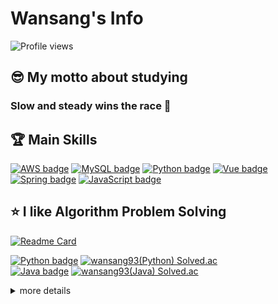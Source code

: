 # Wansang's Info

![Profile views](https://komarev.com/ghpvc/?username=wansang93&color=lightgrey)

## 😎 My motto about studying

### **Slow and steady wins the race** 🐢

## 🏆 Main Skills

[![AWS badge](https://img.shields.io/badge/AWS-232F3E.svg?&style=flat-square&logo=Amazon%20AWS&logoColor=white)](#wansangs-info)
[![MySQL badge](https://img.shields.io/badge/MySQL-4479A1.svg?&style=flat-square&logo=MySQL&logoColor=white)](#wansangs-info)
[![Python badge](https://img.shields.io/badge/Python-3776AB.svg?&style=flat-square&logo=Python&logoColor=white)](#wansangs-info)
[![Vue badge](https://img.shields.io/badge/vue-4FC08D.svg?&style=flat-square&logo=vuedotjs&logoColor=white)](#wansangs-info)
[![Spring badge](https://img.shields.io/badge/Spring-6DB33F.svg?&style=flat-square&logo=Spring&logoColor=white)](#wansangs-info)
[![JavaScript badge](https://img.shields.io/badge/JavaScript-F7DF1E.svg?&style=flat-square&logo=JavaScript&logoColor=black)](#wansangs-info)

## ⭐ I like Algorithm Problem Solving

[![Readme Card](https://github-readme-stats.vercel.app/api/pin/?username=wansang93&repo=algorithm&title_color=FFFFFF&text_color=ced6e0&bg_color=30deg,000000,57606f)](https://github.com/wansang93/Algorithm/tree/master/Team%20Note)

[![Python badge](https://img.shields.io/badge/Python-3776AB.svg?&style=flat-square&logo=Python&logoColor=white)](https://www.acmicpc.net/user/wansang93) [![wansang93(Python) Solved.ac](http://mazassumnida.wtf/api/mini/generate_badge?boj=wansang93)](https://solved.ac/wansang93)  
[![Java badge](https://img.shields.io/badge/Java-007396.svg?&style=flat-square&logo=Java&logoColor=white)](https://www.acmicpc.net/user/cardano) [![wansang93(Java) Solved.ac](http://mazassumnida.wtf/api/mini/generate_badge?boj=cardano)](https://solved.ac/cardano)

<details>
<summary>more details</summary>
<div markdown="1">

## 🏅 Sub Skills

### 🥇 Web [![Django badge](https://img.shields.io/badge/Django-092E20.svg?&style=flat-square&logo=Django&logoColor=white)](#wansangs-info) [![React badge](https://img.shields.io/badge/React-61DAFB.svg?&style=flat-square&logo=React&logoColor=black)](#wansangs-info) [![CSS3 badge](https://img.shields.io/badge/CSS3-1572B6.svg?&style=flat-square&logo=CSS3&logoColor=white)](#wansangs-info) [![HTML5 badge](https://img.shields.io/badge/HTML5-E34F26.svg?&style=flat-square&logo=HTML5&logoColor=white)](#wansangs-info)

### 🥈 Server [![MongoDB badge](https://img.shields.io/badge/MongoDB-47A248.svg?&style=flat-square&logo=MongoDB&logoColor=white)](#wansangs-info) [![Linux badge](https://img.shields.io/badge/Linux-FCC624.svg?&style=flat-square&logo=Linux&logoColor=black)](#wansangs-info) [![Git badge](https://img.shields.io/badge/Git-F05032.svg?&style=flat-square&logo=Git&logoColor=white)](#wansangs-info)

### 🥉 AI [![OpenCV badge](https://img.shields.io/badge/OpenCV-5C3EE8.svg?&style=flat-square&logo=OpenCV&logoColor=white)](#wansangs-info) [![Keras badge](https://img.shields.io/badge/Keras-D00000.svg?&style=flat-square&logo=Keras&logoColor=white)](#wansangs-info) [![TensorFlow badge](https://img.shields.io/badge/TensorFlow-FF6F00.svg?&style=flat-square&logo=TensorFlow&logoColor=white)](#wansangs-info)

## 🎖️ Certification

- **AWS SAP**(AWS Certified Solutions Architect - Professional)
- **Engineer Information Processing**(정보처리기사 in Korea)
- **SQLD**(SQL Developer in Korea)

## 😜 What I am interested in now

1. Web
2. Cloud(especially AWS, Azure) & Linux
3. ML & AL(especially Tensorflow and Keras)
4. BitCoin(blockchain), Trading Bot

## 😝 What I want: To be a **Data Scientist**

## 😛 What I am studying

- **Basic Machine/Deep Learning** [Youtube Link](https://www.youtube.com/playlist?list=PLlMkM4tgfjnLSOjrEJN31gZATbcj_MpUm)
- **Linux on Coding Everybody** [Youtube Link](https://www.youtube.com/playlist?list=PLuHgQVnccGMBT57a9dvEtd6OuWpugF9SH) [Site Link](https://opentutorials.org/course/2598)

## 😙 I'll study

## 🌆 Where I've worked

- 2022 Jul ~ Now : **NDS(NongShim Data System)**
- 2021 Aug ~ 2021 Dec: **Maven Cloud Service**

## 🏫 What I've learned

- 2022 Jan ~ 2022 Jul: I studied the things below at **Samsung Multi-Campus**
  - Java Basic, Algorithm(Java), Spring, Vue2
- 2020 Dec ~ 2021 Jun: I studied the things below at **Samsung Multi-Campus**
  - Web Programming(HTML, CSS, JavaScript, Django, React, Redux, Mobx)
  - Cloud Service(AWS)
  - Docker, Kubernetes
- 2019 Apr ~ 2019 Nov: I studied the things below at **Samsung Multi-Campus**
  - Cloud Service(Azure)
  - Statistics(R)
  - Computer-Vision(Python, MySQL)
  - Data Analysis(Numpy, Pandas, Matplotlib, Scikit-Learn, etc.)
  - AI / ML / Deep Learning / Reinforcement Learning(Tensorflow, Keras, etc.)
  - Web Programming(JavaScript, Django)
- 2012 Mar ~ 2019 Feb: I majored in **Computer Information and Communication engineering** at **Hong-ik University**

### 💻 On the Internet

- 2021 Sep ~ 2021 Dec: **This is MySQL(8.0)** [Youtube Link](https://www.youtube.com/playlist?list=PLVsNizTWUw7Hox7NMhenT-bulldCp9HP9)
- 2020 Oct ~ 2021 Jul: **This is Coding test** [Youtube Link](https://www.youtube.com/playlist?list=PLRx0vPvlEmdAghTr5mXQxGpHjWqSz0dgC)
- 2020 Sep ~ 2020 Dec: **This is Linux(CentOS 8)** [Youtube Link](https://www.youtube.com/playlist?list=PLVsNizTWUw7EJ9z-LW3lv3VC-6HI9I3hN)
- 2020 Jul: **Basic Git & Github(Document Controller from the hell)** book & web [Youtube Link](https://www.youtube.com/playlist?list=PLRx0vPvlEmdD5FLIdwTM4mKBgyjv4no81)
- 2020 Jun ~ 2020 Sep: **How to use Python in Slicon-Velly** [Udemy Link](https://www.udemy.com/course/python-beginner-korean/)
- 2020 Feb: **Code Python like Python style** [Programmers Link](https://programmers.co.kr/learn/courses/4008)
- 2019 Nov ~ 2020 Jul: **Python Coding Do-Jang** [Do-Jang Link](https://dojang.io/course/view.php?id=7)
- 2019 Nov: **Python for Beginner** [Programmers Link](https://programmers.co.kr/learn/courses/2)

### 📚 From Books

📕📙📒📗📘

will be updated

[![Wansang's langs](https://github-readme-stats.vercel.app/api/top-langs/?username=wansang93&title_color=FFFFFF&text_color=ced6e0&bg_color=30deg,000000,57606f)](https://github.com/wansang93?tab=repositories) [![Wansang's github stats](https://github-readme-stats.vercel.app/api?username=wansang93&title_color=FFFFFF&text_color=ced6e0&bg_color=30deg,000000,57606f)](https://github.com/wansang93?tab=repositories)

Last Updated 2023-12-26

</div>
</details>
